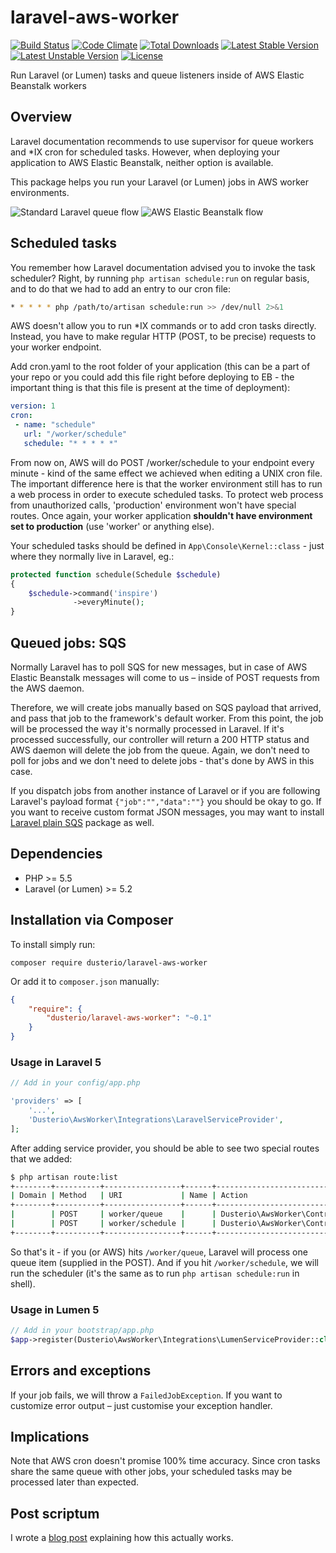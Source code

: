 # laravel-aws-worker
[![Build Status](https://travis-ci.org/dusterio/laravel-aws-worker.svg)](https://travis-ci.org/dusterio/laravel-aws-worker)
[![Code Climate](https://codeclimate.com/github/dusterio/laravel-aws-worker/badges/gpa.svg)](https://codeclimate.com/github/dusterio/laravel-aws-worker/badges)
[![Total Downloads](https://poser.pugx.org/dusterio/laravel-aws-worker/d/total.svg)](https://packagist.org/packages/dusterio/laravel-aws-worker)
[![Latest Stable Version](https://poser.pugx.org/dusterio/laravel-aws-worker/v/stable.svg)](https://packagist.org/packages/dusterio/laravel-aws-worker)
[![Latest Unstable Version](https://poser.pugx.org/dusterio/laravel-aws-worker/v/unstable.svg)](https://packagist.org/packages/dusterio/laravel-aws-worker)
[![License](https://poser.pugx.org/dusterio/laravel-aws-worker/license.svg)](https://packagist.org/packages/dusterio/laravel-plain-sqs)

Run Laravel (or Lumen) tasks and queue listeners inside of AWS Elastic Beanstalk workers

## Overview

Laravel documentation recommends to use supervisor for queue workers and *IX cron for scheduled tasks. However, when deploying your application to AWS Elastic Beanstalk, neither option is available.

This package helps you run your Laravel (or Lumen) jobs in AWS worker environments.

![Standard Laravel queue flow](https://www.mysenko.com/images/queues-laravel.png)
![AWS Elastic Beanstalk flow](https://www.mysenko.com/images/queues-aws_eb.png)

## Scheduled tasks

You remember how Laravel documentation advised you to invoke the task scheduler? Right, by running ```php artisan schedule:run``` on regular basis, and to do that we had to add an entry to our cron file:

```bash
* * * * * php /path/to/artisan schedule:run >> /dev/null 2>&1
```

AWS doesn't allow you to run *IX commands or to add cron tasks directly. Instead, you have to make regular HTTP (POST, to be precise) requests to your worker endpoint.

Add cron.yaml to the root folder of your application (this can be a part of your repo or you could add this file right before deploying to EB - the important thing is that this file is present at the time of deployment):

```yaml
version: 1
cron:
 - name: "schedule"
   url: "/worker/schedule"
   schedule: "* * * * *"
```

From now on, AWS will do POST /worker/schedule to your endpoint every minute - kind of the same effect we achieved when editing a UNIX cron file. The important difference here is that the worker environment still has to run a web process in order to execute scheduled tasks.
To protect web process from unauthorized calls, 'production' environment won't have special routes. Once again, your worker application **shouldn't have environment set to production** (use 'worker' or anything else).

Your scheduled tasks should be defined in ```App\Console\Kernel::class``` - just where they normally live in Laravel, eg.:

```php
protected function schedule(Schedule $schedule)
{
    $schedule->command('inspire')
              ->everyMinute();
}
```

## Queued jobs: SQS

Normally Laravel has to poll SQS for new messages, but in case of AWS Elastic Beanstalk messages will come to us – inside of POST requests from the AWS daemon. 

Therefore, we will create jobs manually based on SQS payload that arrived, and pass that job to the framework's default worker. From this point, the job will be processed the way it's normally processed in Laravel. If it's processed successfully,
our controller will return a 200 HTTP status and AWS daemon will delete the job from the queue. Again, we don't need to poll for jobs and we don't need to delete jobs - that's done by AWS in this case.

If you dispatch jobs from another instance of Laravel or if you are following Laravel's payload format ```{"job":"","data":""}``` you should be okay to go. If you want to receive custom format JSON messages, you may want to install 
[Laravel plain SQS](https://github.com/dusterio/laravel-plain-sqs) package as well.

## Dependencies

* PHP >= 5.5
* Laravel (or Lumen) >= 5.2

## Installation via Composer

To install simply run:

```
composer require dusterio/laravel-aws-worker
```

Or add it to `composer.json` manually:

```json
{
    "require": {
        "dusterio/laravel-aws-worker": "~0.1"
    }
}
```

### Usage in Laravel 5

```php
// Add in your config/app.php

'providers' => [
    '...',
    'Dusterio\AwsWorker\Integrations\LaravelServiceProvider',
];
```

After adding service provider, you should be able to see two special routes that we added:

```bash
$ php artisan route:list
+--------+----------+-----------------+------+----------------------------------------------------------+------------+
| Domain | Method   | URI             | Name | Action                                                   | Middleware |
+--------+----------+-----------------+------+----------------------------------------------------------+------------+
|        | POST     | worker/queue    |      | Dusterio\AwsWorker\Controllers\WorkerController@queue    |            |
|        | POST     | worker/schedule |      | Dusterio\AwsWorker\Controllers\WorkerController@schedule |            |
+--------+----------+-----------------+------+----------------------------------------------------------+------------+
```

So that's it - if you (or AWS) hits ```/worker/queue```, Laravel will process one queue item (supplied in the POST). And if you hit ```/worker/schedule```, we will run the scheduler (it's the same as to run ```php artisan schedule:run``` in shell).

### Usage in Lumen 5

```php
// Add in your bootstrap/app.php
$app->register(Dusterio\AwsWorker\Integrations\LumenServiceProvider::class);
```

## Errors and exceptions

If your job fails, we will throw a ```FailedJobException```. If you want to customize error output – just customise your exception handler.

## Implications

Note that AWS cron doesn't promise 100% time accuracy. Since cron tasks share the same queue with other jobs, your scheduled tasks may be processed later than expected. 

## Post scriptum

I wrote a [blog post](https://blog.menara.com.au/2016/06/running-laravel-in-amazon-elastic-beanstalk/) explaining how this actually works.
